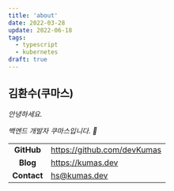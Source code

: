 ```yaml
---
title: 'about'
date: 2022-03-28
update: 2022-06-18
tags:
  - typescript
  - kubernetes
draft: true
---
```


## 김환수(쿠마스)

_안녕하세요._

_백엔드 개발자 쿠마스입니다. 🥰_

|             |                               |
| :---------: | ----------------------------- |
| **GitHub**  | <https://github.com/devKumas> |
|  **Blog**   | <https://kumas.dev>           |
| **Contact** | <hs@kumas.dev>                |
